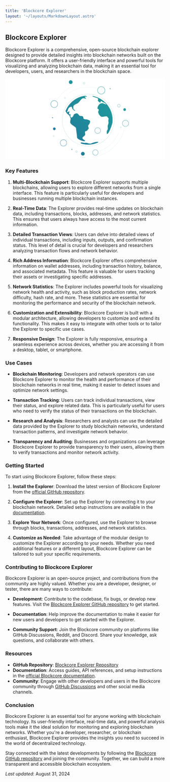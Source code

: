 ```yaml
---
title: 'Blockcore Explorer'
layout: '~/layouts/MarkdownLayout.astro'
---
```


## Blockcore Explorer

Blockcore Explorer is a comprehensive, open-source blockchain explorer designed to provide detailed insights into blockchain networks built on the Blockcore platform. It offers a user-friendly interface and powerful tools for visualizing and analyzing blockchain data, making it an essential tool for developers, users, and researchers in the blockchain space.

![Blockcore Node](../assets/images/hero-image.png)

### Key Features

1. **Multi-Blockchain Support**: Blockcore Explorer supports multiple blockchains, allowing users to explore different networks from a single interface. This feature is particularly useful for developers and businesses running multiple blockchain instances.

2. **Real-Time Data**: The Explorer provides real-time updates on blockchain data, including transactions, blocks, addresses, and network statistics. This ensures that users always have access to the most current information.

3. **Detailed Transaction Views**: Users can delve into detailed views of individual transactions, including inputs, outputs, and confirmation status. This level of detail is crucial for developers and researchers analyzing transaction flows and network behavior.

4. **Rich Address Information**: Blockcore Explorer offers comprehensive information on wallet addresses, including transaction history, balance, and associated metadata. This feature is valuable for users tracking their assets or investigating specific addresses.

5. **Network Statistics**: The Explorer includes powerful tools for visualizing network health and activity, such as block production rates, network difficulty, hash rate, and more. These statistics are essential for monitoring the performance and security of the blockchain network.

6. **Customization and Extensibility**: Blockcore Explorer is built with a modular architecture, allowing developers to customize and extend its functionality. This makes it easy to integrate with other tools or to tailor the Explorer to specific use cases.

7. **Responsive Design**: The Explorer is fully responsive, ensuring a seamless experience across devices, whether you are accessing it from a desktop, tablet, or smartphone.

### Use Cases

- **Blockchain Monitoring**: Developers and network operators can use Blockcore Explorer to monitor the health and performance of their blockchain networks in real time, making it easier to detect issues and optimize network settings.

- **Transaction Tracking**: Users can track individual transactions, view their status, and explore related data. This is particularly useful for users who need to verify the status of their transactions on the blockchain.

- **Research and Analysis**: Researchers and analysts can use the detailed data provided by the Explorer to study blockchain networks, understand transaction patterns, and investigate network behavior.

- **Transparency and Auditing**: Businesses and organizations can leverage Blockcore Explorer to provide transparency to their users, allowing them to verify transactions and monitor network activity.

### Getting Started

To start using Blockcore Explorer, follow these steps:

1. **Install the Explorer**: Download the latest version of Blockcore Explorer from the [official GitHub repository](https://github.com/block-core/blockcore-explorer).

2. **Configure the Explorer**: Set up the Explorer by connecting it to your blockchain network. Detailed setup instructions are available in the [documentation](https://github.com/block-core/blockcore-explorer).

3. **Explore Your Network**: Once configured, use the Explorer to browse through blocks, transactions, addresses, and network statistics.

4. **Customize as Needed**: Take advantage of the modular design to customize the Explorer according to your needs. Whether you need additional features or a different layout, Blockcore Explorer can be tailored to suit your specific requirements.

### Contributing to Blockcore Explorer

Blockcore Explorer is an open-source project, and contributions from the community are highly valued. Whether you are a developer, designer, or tester, there are many ways to contribute:

- **Development**: Contribute to the codebase, fix bugs, or develop new features. Visit the [Blockcore Explorer GitHub repository](https://github.com/block-core/blockcore-explorer) to get started.

- **Documentation**: Help improve the documentation to make it easier for new users and developers to get started with the Explorer.

- **Community Support**: Join the Blockcore community on platforms like GitHub Discussions, Reddit, and Discord. Share your knowledge, ask questions, and collaborate with others.

### Resources

- **GitHub Repository**: [Blockcore Explorer Repository](https://github.com/block-core/blockcore-explorer)
- **Documentation**: Access guides, API references, and setup instructions in the [official Blockcore documentation](https://github.com/block-core/blockcore-explorer).
- **Community**: Engage with other developers and users in the Blockcore community through [GitHub Discussions](https://github.com/block-core/blockcore/discussions) and other social media channels.

### Conclusion

Blockcore Explorer is an essential tool for anyone working with blockchain technology. Its user-friendly interface, real-time data, and powerful analysis tools make it the ideal solution for monitoring and exploring blockchain networks. Whether you're a developer, researcher, or blockchain enthusiast, Blockcore Explorer provides the insights you need to succeed in the world of decentralized technology.

Stay connected with the latest developments by following the [Blockcore GitHub repository](https://github.com/block-core/blockcore-explorer) and joining the community. Together, we can build a more transparent and accessible blockchain ecosystem.

_Last updated_: August 31, 2024
